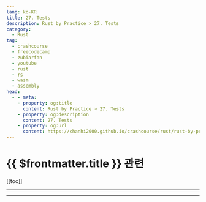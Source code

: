 ```yaml
---
lang: ko-KR
title: 27. Tests
description: Rust by Practice > 27. Tests
category: 
  - Rust
tag: 
  - crashcourse
  - freecodecamp
  - zubiarfan
  - youtube
  - rust
  - rs
  - wasm
  - assembly
head:
  - - meta:
    - property: og:title
      content: Rust by Practice > 27. Tests
    - property: og:description
      content: 27. Tests
    - property: og:url
      content: https://chanhi2000.github.io/crashcourse/rust/rust-by-practice/27.html
---
```


# {{ $frontmatter.title }} 관련

[[toc]]

---

---

<TagLinks />